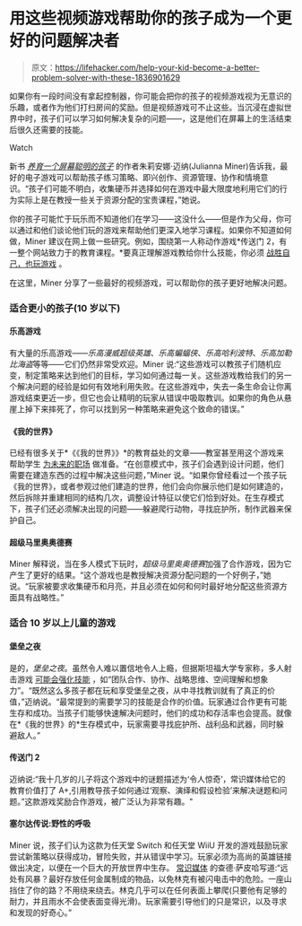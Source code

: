 # 用这些视频游戏帮助你的孩子成为一个更好的问题解决者

> 原文：<https://lifehacker.com/help-your-kid-become-a-better-problem-solver-with-these-1836901629>

如果你有一段时间没有拿起控制器，你可能会把你的孩子的视频游戏视为无意识的乐趣，或者作为他们打扫房间的奖励。但是视频游戏可不止这些。当沉浸在虚拟世界中时，孩子们可以学习如何解决复杂的问题——，这是他们在屏幕上的生活结束后很久还需要的技能。

Watch

新书 [*养育一个屏幕聪明的孩子*](https://www.amazon.com/Raising-Screen-Smart-Kid-Embrace-Digital/dp/0143132075?asc_campaign=InlineText&asc_refurl=https://lifehacker.com/help-your-kid-become-a-better-problem-solver-with-these-1836901629&asc_source=&tag=kinjalifehackerlink-20) 的作者朱莉安娜·迈纳(Julianna Miner)告诉我，最好的电子游戏可以帮助孩子练习策略、即兴创作、资源管理、协作和情境意识。“孩子们可能不明白，收集硬币并选择如何在游戏中最大限度地利用它们的行为实际上是在教授一些关于资源分配的宝贵课程，”她说。

你的孩子可能忙于玩乐而不知道他们在学习——这没什么——但是作为父母，你可以通过和他们谈论他们玩的游戏来帮助他们更深入地学习课程。如果你不知道如何做，Miner 建议在网上做一些研究。例如，围绕第一人称动作游戏*传送门 2，有一整个网站致力于的教育课程。*要真正理解游戏教给你什么技能，你必须 [战胜自己，也玩游戏](https://offspring.lifehacker.com/get-over-yourself-and-play-video-games-with-your-kid-1835336813) 。

在这里，Miner 分享了一些最好的视频游戏，可以帮助你的孩子更好地解决问题。

### **适合更小的孩子(10 岁以下)**

#### **乐高游戏**

有大量的乐高游戏——*乐高漫威超级英雄*、*乐高蝙蝠侠*、*乐高哈利波特*、*乐高加勒比海盗*等等——它们仍然非常受欢迎。Miner 说:“这些游戏可以教孩子们随机应变，制定策略来达到他们的目标，学习如何通过每一关。这些游戏教给我们的另一个解决问题的经验是如何有效地利用失败。在这些游戏中，失去一条生命会让你离游戏结束更近一步，但它也会让精明的玩家从错误中吸取教训。如果你的角色从悬崖上掉下来摔死了，你可以找到另一种策略来避免这个致命的错误。”

#### **《我的世界》**

已经有很多关于*《《我的世界》》*的教育益处的文章——教室甚至用这个游戏来帮助学生 [为未来的职场](https://education.minecraft.net/) 做准备。“在创意模式中，孩子们会遇到设计问题，他们需要在建造东西的过程中解决这些问题，”Miner 说。“如果你曾经看过一个孩子玩《我的世界》，或者参观过他们建造的世界，他们会向你展示他们是如何建造的，然后拆除并重建相同的结构几次，调整设计特征以使它们恰到好处。在生存模式下，孩子们还必须解决出现的问题——躲避爬行动物，寻找庇护所，制作武器来保护自己。

#### **超级马里奥奥德赛**

Miner 解释说，当在多人模式下玩时，*超级马里奥奥德赛*加强了合作游戏，因为它产生了更好的结果。“这个游戏也是教授解决资源分配问题的一个好例子，”她说。“玩家被要求收集硬币和月亮，并且必须在如何和何时最好地分配这些资源方面具有战略性。”

### **适合 10 岁以上儿童的游戏**

#### **堡垒之夜**

是的，*堡垒之夜*。虽然令人难以置信地令人上瘾，但据斯坦福大学专家称，多人射击游戏 [可能会强化技能](https://blogs.edweek.org/edweek/DigitalEducation/2018/05/stanford_experts_take_on_fortn.html) ，如“团队合作、协作、战略思维、空间理解和想象力”。“既然这么多孩子都在玩和享受堡垒之夜，从中寻找教训就有了真正的价值，”迈纳说。“最常提到的需要学习的技能是合作的价值。玩家通过合作更有可能生存和成功。当孩子们能够快速解决问题时，他们的成功和存活率也会提高。就像在*《我的世界》的*生存模式中，玩家需要寻找庇护所、战利品和武器，同时躲避敌人。”

#### **传送门 2**

迈纳说:“我十几岁的儿子将这个游戏中的谜题描述为‘令人惊奇’，常识媒体给它的教育价值打了 A+,引用教导孩子如何通过‘观察、演绎和假设检验’来解决谜题和问题。”这款游戏奖励合作游戏，被广泛认为非常有趣。"

#### **塞尔达传说:野性的呼吸**

Miner 说，孩子们认为这款为任天堂 Switch 和任天堂 WiiU 开发的游戏鼓励玩家尝试新策略以获得成功，冒险失败，并从错误中学习。玩家必须为高尚的英雄链接做出决定，以便在一个巨大的开放世界中生存。 [常识媒体](https://www.commonsensemedia.org/game-reviews/the-legend-of-zelda-breath-of-the-wild) 的查德·萨皮哈写道:“远处有风暴？最好存放任何金属制成的物品，以免林克有被闪电击中的危险。一座山挡住了你的路？不用绕来绕去。林克几乎可以在任何表面上攀爬(只要他有足够的耐力，并且雨水不会使表面变得光滑)。玩家需要引导他们的只是常识，以及寻求和发现的好奇心。”